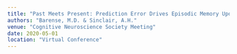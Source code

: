 ```yaml
---
title: "Past Meets Present: Prediction Error Drives Episodic Memory Updating"
authors: "Barense, M.D. & Sinclair, A.H."
venue: "Cognitive Neuroscience Society Meeting"
date: 2020-05-01
location: "Virtual Conference"
---
```

